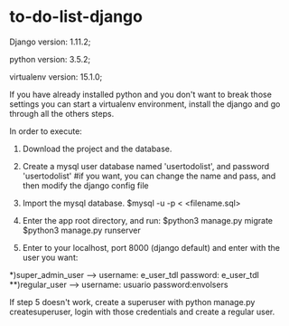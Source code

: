 # to-do-list-django

Django version: 1.11.2;

python version: 3.5.2;

virtualenv version: 15.1.0;


If you have already installed python and you don't want to break those settings you can start a virtualenv environment, install the django and go through all the others steps.

In order to execute:

1) Download the project and the database.

2) Create a mysql user database named 'usertodolist', and password 'usertodolist' #if you want, you can change the name and pass, and then modify the django config file

3) Import the mysql database.
$mysql -u <username> -p <databasename> < <filename.sql>

4) Enter the app root directory, and run:
$python3 manage.py migrate
$python3 manage.py runserver

5) Enter to your localhost, port 8000 (django default) and enter with the user you want:

*)super_admin_user --> username: e_user_tdl password: e_user_tdl
**)regular_user --> username: usuario password:envolsers

If step 5 doesn't work, create a superuser with python manage.py createsuperuser, login with those credentials and create a regular user.
